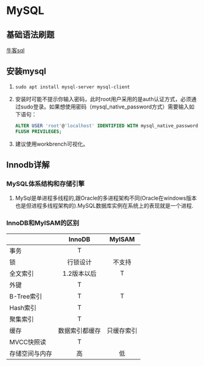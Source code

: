 # MySQL

## 基础语法刷题

[牛客sql](https://www.nowcoder.com/ta/sql?page=0)

## 安装mysql

1. `sudo apt install mysql-server mysql-client`
2. 安装时可能不提示你输入密码，此时root用户采用的是auth认证方式，必须通过sudo登录。如果想使用密码（mysql_native_password方式）需要输入如下语句：

    ```sql
    ALTER USER 'root'@'localhost' IDENTIFIED WITH mysql_native_password BY '密码';
    FLUSH PRIVILEGES;
    ```

3. 建议使用workbrench可视化。

## Innodb详解

### MySQL体系结构和存储引擎

1. MySql是单进程多线程的,跟Oracle的多进程架构不同(Oracle在windows版本也是但进程多线程架构的).MySQL数据库实例在系统上的表现就是一个进程.

### InnoDB和MyISAM的区别

|                |     InnoDB     |   MyISAM   |
| :------------- | :------------: | :--------: |
| 事务           |       T        |            |
| 锁             |    行锁设计    |   不支持   |
| 全文索引       |  1.2版本以后   |     T      |
| 外键           |       T        |            |
| B-Tree索引     |       T        |     T      |
| Hash索引       |       T        |            |
| 聚集索引       |       T        |            |
| 缓存           | 数据索引都缓存 | 只缓存索引 |
| MVCC快照读     |       T        |            |
| 存储空间与内存 |       高       |     低     |